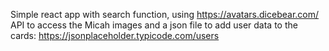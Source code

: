 Simple react app with search function, using https://avatars.dicebear.com/ API to access the Micah images and a json file to add user data to the cards: 
https://jsonplaceholder.typicode.com/users
